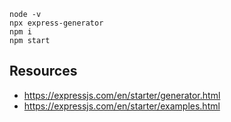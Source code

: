 
```
node -v
npx express-generator
npm i
npm start
```


## Resources
- https://expressjs.com/en/starter/generator.html
- https://expressjs.com/en/starter/examples.html